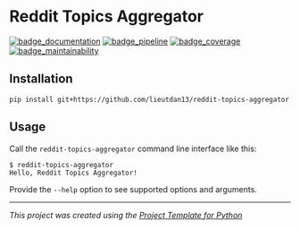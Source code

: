 # Reddit Topics Aggregator

[![badge_documentation][]][documentation] [![badge_pipeline][]][pipeline] [![badge_coverage][]][coverage] [![badge_maintainability][]][maintainability]

[documentation]: https://lieutdan13.github.io/reddit-topics-aggregator
[badge_documentation]: https://img.shields.io/badge/Documentation-main-blue
[coverage]: https://lieutdan13.github.io/reddit-topics-aggregator/coverage
[maintainability]: https://github.com/lieutdan13/reddit-topics-aggregator
[badge_coverage]: https://lieutdan13.github.io/reddit-topics-aggregator/badges/coverage.svg
[badge_pipeline]: https://github.com/lieutdan13/reddit-topics-aggregator/actions/workflows/ci.yaml/badge.svg
[pipeline]: https://github.com/lieutdan13/reddit-topics-aggregator/actions?query=branch%3Amain
[badge_maintainability]: https://lieutdan13.github.io/reddit-topics-aggregator/badges/maintainability.svg

<!-- TODO: extend readme template -->

## Installation

```console
pip install git+https://github.com/lieutdan13/reddit-topics-aggregator
```

## Usage

Call the `reddit-topics-aggregator` command line interface like this:

```console
$ reddit-topics-aggregator
Hello, Reddit Topics Aggregator!
```

Provide the `--help` option to see supported options and arguments.

---
*This project was created using the [Project Template for Python](https://github.com/jannismain/python-project-template)*
